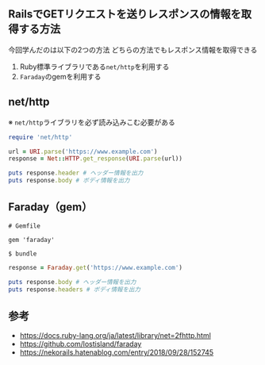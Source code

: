 ## RailsでGETリクエストを送りレスポンスの情報を取得する方法

今回学んだのは以下の2つの方法
どちらの方法でもレスポンス情報を取得できる

1. Ruby標準ライブラリである`net/http`を利用する
2. `Faraday`のgemを利用する

## net/http

※ `net/http`ライブラリを必ず読み込みこむ必要がある

```ruby
require 'net/http' 

url = URI.parse('https://www.example.com')
response = Net::HTTP.get_response(URI.parse(url))

puts response.header # ヘッダー情報を出力
puts response.body # ボディ情報を出力

```

## Faraday（gem）

```
# Gemfile

gem 'faraday'
```

```
$ bundle
```

```ruby
response = Faraday.get('https://www.example.com')

puts response.body # ヘッダー情報を出力
puts response.headers # ボディ情報を出力
```

## 参考

- https://docs.ruby-lang.org/ja/latest/library/net=2fhttp.html
- https://github.com/lostisland/faraday
- https://nekorails.hatenablog.com/entry/2018/09/28/152745
